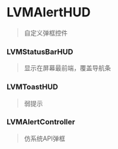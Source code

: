 # LVMAlertHUD

> 自定义弹框控件

### LVMStatusBarHUD

> 显示在屏幕最前端，覆盖导航条

### LVMToastHUD

> 弱提示

### LVMAlertController

> 仿系统API弹框
